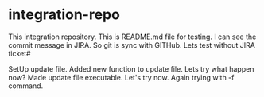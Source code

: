 # integration-repo
This integration repository. This is README.md file for testing.
I can see the commit message in JIRA. So git is sync with GITHub.
Lets test without JIRA ticket#

SetUp update file.
Added new function to update file. Lets try what happen now?
Made update file executable. Let's try now.
Again trying with -f command.
